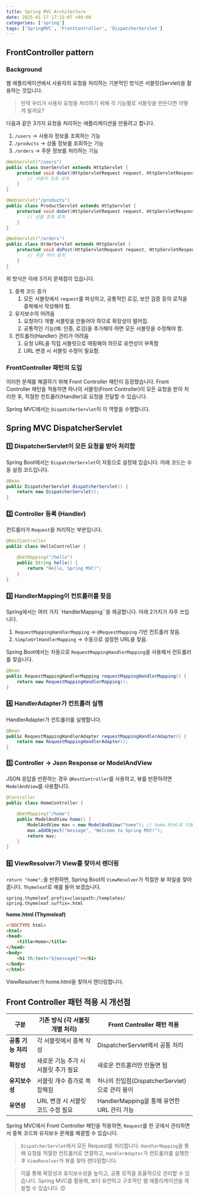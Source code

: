 ```yaml
---
title: Spring MVC Architecture
date: 2025-01-17 17:15:07 +09:00
categories: ['spring']
tags: ['SpringMVC', 'FrontController', 'DispatcherServlet']
---
```


## FrontController pattern
### Background
웹 애플리케이션에서 사용자의 요청을 처리하는 기본적인 방식은 서블릿(Servlet)을 활용하는 것입니다.
> 만약 우리가 사용자 요청을 처리하기 위해 각 기능별로 서블릿을 만든다면 어떻게 될까요?

다음과 같은 3가지 요청을 처리하는 애플리케이션을 만들려고 합니다.
1. `/users` → 사용자 정보를 조회하는 기능
1. `/products` → 상품 정보를 조회하는 기능
1. `/orders` → 주문 정보를 처리하는 기능

```java
@WebServlet("/users")
public class UserServlet extends HttpServlet {
    protected void doGet(HttpServletRequest request, HttpServletResponse response) {
        // 사용자 조회 로직
    }
}
```
```java
@WebServlet("/products")
public class ProductServlet extends HttpServlet {
    protected void doGet(HttpServletRequest request, HttpServletResponse response) {
        // 상품 조회 로직
    }
}
```
```java
@WebServlet("/orders")
public class OrderServlet extends HttpServlet {
    protected void doPost(HttpServletRequest request, HttpServletResponse response) {
        // 주문 처리 로직
    }
}
```
위 방식은 아래 3가지 문제점이 있습니다.
1. 중복 코드 증가
   1. 모든 서블릿에서 `request`를 파싱하고, 공통적인 로깅, 보안 검증 등의 로직을 중복해서 작성해야 함.
1. 유지보수의 어려움
   1. 요청마다 개별 서블릿을 만들어야 하므로 확장성이 떨어짐.
   1. 공통적인 기능(예: 인증, 로깅)을 추가해야 하면 모든 서블릿을 수정해야 함.
1. 컨트롤러(Handler) 관리가 어려움
   1. 요청 URL을 직접 서블릿으로 매핑해야 하므로 유연성이 부족함
   1. URL 변경 시 서블릿 수정이 필요함.

### FrontController 패턴의 도입

이러한 문제를 해결하기 위해 Front Controller 패턴이 등장했습니다.
Front Controller 패턴을 적용하면 하나의 서블릿(Front Controller)이 모든 요청을 받아 처리한 후, 
적절한 컨트롤러(Handler)로 요청을 전달할 수 있습니다.

Spring MVC에서는 `DispatcherServlet`이 이 역할을 수행합니다.

## Spring MVC DispatcherServlet

### 1️⃣ DispatcherServlet이 모든 요청을 받아 처리함
Spring Boot에서는 `DispatcherServlet`이 자동으로 설정돼 있습니다. 
아래 코드는 수동 설정 코드입니다.

```java
@Bean
public DispatcherServlet dispatcherServlet() {
    return new DispatcherServlet();
}
```

### 2️⃣ Controller 등록 (Handler)
컨트롤러가 `Request`을 처리하는 부분입니다.

```java
@RestController
public class HelloController {

    @GetMapping("/hello")
    public String hello() {
        return "Hello, Spring MVC!";
    }
}
```

### 3️⃣ HandlerMapping이 컨트롤러를 찾음
Spring에서는 여러 가지 `HandlerMapping``을 제공합니다. 아래 2가지가 자주 쓰입니다.
1. `RequestMappingHandlerMapping` → `@RequestMapping` 기반 컨트롤러 찾음.
2. `SimpleUrlHandlerMapping` → 수동으로 설정한 URL을 찾음.

Spring Boot에서는 자동으로 `RequestMappingHandlerMapping`을 사용해서 컨트롤러를 찾습니다.

```java
@Bean
public RequestMappingHandlerMapping requestMappingHandlerMapping() {
    return new RequestMappingHandlerMapping();
}
```

### 4️⃣ HandlerAdapter가 컨트롤러 실행
HandlerAdapter가 컨트롤러를 실행합니다.

```java
@Bean
public RequestMappingHandlerAdapter requestMappingHandlerAdapter() {
    return new RequestMappingHandlerAdapter();
}
```

### 5️⃣ Controller -> Json Response or ModelAndView
JSON 응답을 반환하는 경우 `@RestController`를 사용하고, 뷰를 반환하려면 `ModelAndView`를 사용합니다.
```java
@Controller
public class HomeController {

    @GetMapping("/home")
    public ModelAndView home() {
        ModelAndView mav = new ModelAndView("home"); // home.html로 이동
        mav.addObject("message", "Welcome to Spring MVC!");
        return mav;
    }
}
```

### 6️⃣ ViewResolver가 View를 찾아서 렌더링
`return "home";`을 반환하면, Spring Boot의 `ViewResolver`가 적절한 뷰 파일을 찾아줍니다. `Thymeleaf`로 예를 들어 보겠습니다.

```properties
spring.thymeleaf.prefix=classpath:/templates/
spring.thymeleaf.suffix=.html
```

**home.html (Thymeleaf)**
```html
<!DOCTYPE html>
<html>
<head>
    <title>Home</title>
</head>
<body>
    <h1 th:text="${message}"></h1>
</body>
</html>
```

ViewResolver가 home.html을 찾아서 렌더링합니다.

## Front Controller 패턴 적용 시 개선점

| 구분 | 기존 방식 (각 서블릿 개별 처리) | Front Controller 패턴 적용 |
|------|--------------------------------|----------------------------|
| **공통 기능 처리** | 각 서블릿에서 중복 작성 | DispatcherServlet에서 공통 처리 |
| **확장성** | 새로운 기능 추가 시 서블릿 추가 필요 | 새로운 컨트롤러만 만들면 됨 |
| **유지보수성** | 서블릿 개수 증가로 복잡해짐 | 하나의 진입점(DispatcherServlet)으로 관리 용이 |
| **유연성** | URL 변경 시 서블릿 코드 수정 필요 | HandlerMapping을 통해 유연한 URL 관리 가능 |


Spring MVC에서 Front Controller 패턴을 적용하면, `Request`를 한 곳에서 관리하면서 중복 코드와 유지보수 문제를 해결할 수 있습니다.

> `DispatcherServlet`에서 모든 Request를 처리합니다.
> `HandlerMapping`을 통해 요청을 적절한 컨트롤러로 연결하고, 
> `HandlerAdapter`가 컨트롤러를 실행한 후 
> `ViewResolver`가 뷰를 찾아 렌더링합니다.

>이를 통해 확장성과 유지보수성을 높이고, 공통 로직을 효율적으로 관리할 수 있습니다.
>Spring MVC를 활용해, 보다 유연하고 구조적인 웹 애플리케이션을 개발할 수 있습니다. 😊








